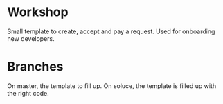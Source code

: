 # Workshop

Small template to create, accept and pay a request.
Used for onboarding new developers.

# Branches

On master, the template to fill up.
On soluce, the template is filled up with the right code.
